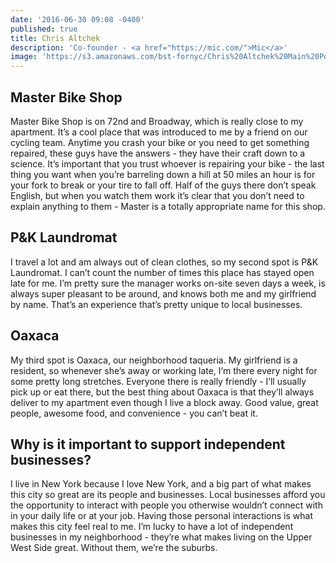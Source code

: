 ```yaml
---
date: '2016-06-30 09:08 -0400'
published: true
title: Chris Altchek
description: 'Co-founder - <a href="https://mic.com/">Mic</a>'
image: 'https://s3.amazonaws.com/bst-fornyc/Chris%20Altchek%20Main%20Portrait.jpg'
---
```

## Master Bike Shop

Master Bike Shop is on 72nd and Broadway, which is really close to my apartment. It’s a cool place that was introduced to me by a friend on our cycling team. Anytime you crash your bike or you need to get something repaired, these guys have the answers - they have their craft down to a science. It’s important that you trust whoever is repairing your bike - the last thing you want when you’re barreling down a hill at 50 miles an hour is for your fork to break or your tire to fall off. Half of the guys there don’t speak English, but when you watch them work it’s clear that you don’t need to explain anything to them - Master is a totally appropriate name for this shop.

## P&K Laundromat

I travel a lot and am always out of clean clothes, so my second spot is P&K Laundromat. I can’t count the number of times this place has stayed open late for me. I’m pretty sure the manager works on-site seven days a week, is always super pleasant to be around, and knows both me and my girlfriend by name. That’s an experience that’s pretty unique to local businesses.

## Oaxaca
My third spot is Oaxaca, our neighborhood taqueria. My girlfriend is a resident, so whenever she’s away or working late, I’m there every night for some pretty long stretches. Everyone there is really friendly - I’ll usually pick up or eat there, but the best thing about Oaxaca is that they’ll always deliver to my apartment even though I live a block away. Good value, great people, awesome food, and convenience - you can’t beat it.

## Why is it important to support independent businesses?

I live in New York because I love New York, and a big part of what makes this city so great are its people and businesses. Local businesses afford you the opportunity to interact with people you otherwise wouldn’t connect with in your daily life or at your job. Having those personal interactions is what makes this city feel real to me. I’m lucky to have a lot of independent businesses in my neighborhood - they’re what makes living on the Upper West Side great. Without them, we’re the suburbs.
